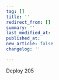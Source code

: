 ```yaml
---
tag: []
title: ''
redirect_from: []
summary: ''
last_modified_at: 
published_at: 
new_article: false
changelog: ''

---
```

Deploy 205